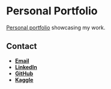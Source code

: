 # Personal Portfolio

[Personal portfolio](https://gumaruw.github.io) showcasing my work.  

## Contact

- [**Email**](mailto:cemred.istanbul@gmail.com)  
- [**LinkedIn**](https://linkedin.com/in/cemred)  
- [**GitHub**](https://github.com/gumaruw)  
- [**Kaggle**](https://www.kaggle.com/gumaruw)  

